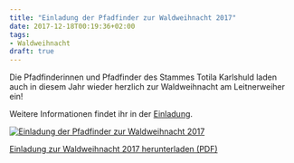 ```yaml
---
title: "Einladung der Pfadfinder zur Waldweihnacht 2017"
date: 2017-12-18T00:19:36+02:00
tags:
- Waldweihnacht
draft: true
---
```


Die Pfadfinderinnen und Pfadfinder des Stammes Totila Karlshuld laden auch in diesem Jahr wieder herzlich zur Waldweihnacht am Leitnerweiher ein!
 
Weitere Informationen findet ihr in der [Einladung](/assets/VCP-Totila_Einladung_Waldweihnacht_2017.pdf).
 
[![Einladung der Pfadfinder zur Waldweihnacht 2017](/assets/waldweihnacht2017.jpeg)](/assets/VCP-Totila_Einladung_Waldweihnacht_2017.pdf)

[Einladung zur Waldweihnacht 2017 herunterladen (PDF)](/assets/VCP-Totila_Einladung_Waldweihnacht_2017.pdf)